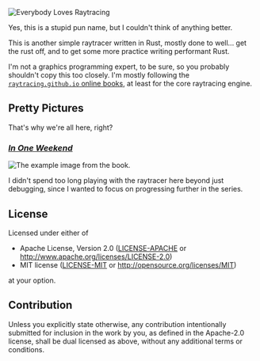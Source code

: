 ![Everybody Loves Raytracing](https://files.catbox.moe/rn6jpa.png)

Yes, this is a stupid pun name, but I couldn't think of anything better.

This is another simple raytracer written in Rust, mostly done to well... get the rust off, and to get some more practice writing performant Rust.

I'm not a graphics programming expert, to be sure, so you probably shouldn't copy this too closely. I'm mostly following the [`raytracing.github.io` online books](https://raytracing.github.io/), at least for the core raytracing engine.

## Pretty Pictures

That's why we're all here, right?

### [_In One Weekend_](https://github.com/typedrat/rayromano/tree/in-one-weekend)

![The example image from the book.](https://files.catbox.moe/j8od0u.png)

I didn't spend too long playing with the raytracer here beyond just debugging, since I wanted to focus on progressing further in the series.

## License

Licensed under either of

-   Apache License, Version 2.0
    ([LICENSE-APACHE](LICENSE-APACHE) or http://www.apache.org/licenses/LICENSE-2.0)
-   MIT license
    ([LICENSE-MIT](LICENSE-MIT) or http://opensource.org/licenses/MIT)

at your option.

## Contribution

Unless you explicitly state otherwise, any contribution intentionally submitted
for inclusion in the work by you, as defined in the Apache-2.0 license, shall be
dual licensed as above, without any additional terms or conditions.
